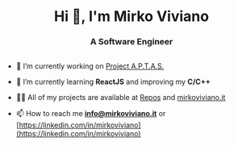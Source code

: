 <h1 align="center">Hi 👋, I'm Mirko Viviano</h1>
<h3 align="center">A Software Engineer</h3>

<p align="left"> <a href="https://twitter.com/" target="blank"><img src="https://img.shields.io/twitter/follow/?logo=twitter&style=for-the-badge" alt="" /></a> </p>

- 🔭 I’m currently working on [Project A.P.T.A.S.](projectaptas.com)

- 🌱 I’m currently learning **ReactJS** and improving my **C/C++**

- 👨‍💻 All of my projects are available at [Repos](https://github.com/mirkoviviano?tab=repositories) and [mirkoviviano.it](mirkoviviano.it)

- 📫 How to reach me **info@mirkoviviano.it** or [https://linkedin.com/in/mirkoviviano](https://linkedin.com/in/mirkoviviano)
